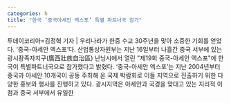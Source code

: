 ```yaml
---
categories: h
title: "한국 ‘중국아세안 엑스포’ 특별 파트너국 참가"
---
```

투데이코리아=김정혁 기자 | 우리나라가 한중 수교 30주년을 맞아 소중한 기회를 얻었다. ‘중국-아세안 엑스포’다. 산업통상자원부는 지난 16일부터 나흘간 중국 서부에 있는 광시좡족자치구(廣西壯族自治區) 난닝시에서 열린 "제19회 중국-아세안 엑스포"에 한국이 특별파트너국으로 참가했다고 밝혔다. ‘중국-아세안 엑스포’는 지난 2004년부터 중국과 아세안 10개국이 공동 주최해 온 국제 박람회로 이들 지역으로 진출하기 위한 다양한 홍보와 행사를 진행하고 있다. 광시지역은 아세안과 국경을 맞대고 있는 지리적 이점과 중국 서부에서 유일한